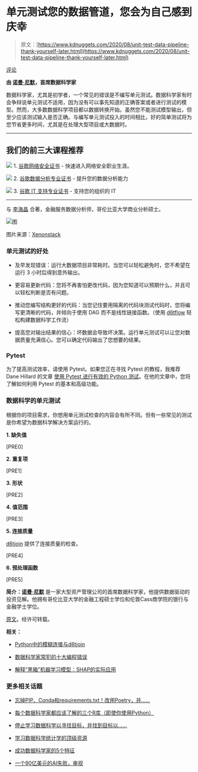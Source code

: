 # 单元测试您的数据管道，您会为自己感到庆幸

> 原文：[https://www.kdnuggets.com/2020/08/unit-test-data-pipeline-thank-yourself-later.html](https://www.kdnuggets.com/2020/08/unit-test-data-pipeline-thank-yourself-later.html)

[评论](#comments)

**由 [诺曼·尼默](https://www.linkedin.com/in/normanniemer/)，首席数据科学家**

数据科学家，尤其是初学者，一个常见的错误是不编写单元测试。数据科学家有时会争辩说单元测试不适用，因为没有可以事先知道的正确答案或者进行测试的模型。然而，大多数数据科学项目都以数据转换开始。虽然您不能测试模型输出，但至少应该测试输入是否正确。与编写单元测试投入的时间相比，好的简单测试将为您节省更多时间，尤其是在处理大型项目或大数据时。

* * *

## 我们的前三大课程推荐

![](../Images/0244c01ba9267c002ef39d4907e0b8fb.png) 1\. [谷歌网络安全证书](https://www.kdnuggets.com/google-cybersecurity) - 快速进入网络安全职业生涯。

![](../Images/e225c49c3c91745821c8c0368bf04711.png) 2\. [谷歌数据分析专业证书](https://www.kdnuggets.com/google-data-analytics) - 提升您的数据分析能力

![](../Images/0244c01ba9267c002ef39d4907e0b8fb.png) 3\. [谷歌 IT 支持专业证书](https://www.kdnuggets.com/google-itsupport) - 支持您的组织的 IT

* * *

与 [李海晶](https://www.linkedin.com/in/haijing-li-7b50a11b2/) 合著，金融服务数据分析师，哥伦比亚大学商业分析硕士。

![图](../Images/874f7499ef95c1e69d6ec0f2d3c8e427.png)

图片来源：[Xenonstack](https://www.xenonstack.com/insights/what-is-unit-testing/)

### 单元测试的好处

+   及早发现错误：运行大数据项目非常耗时。当您可以轻松避免时，您不希望在运行 3 小时后得到意外输出。

+   更容易更新代码：您将不再害怕更改代码，因为您知道可以预期什么，并且可以轻松判断是否有问题。

+   推动您编写结构更好的代码：当您记住要用隔离的代码块测试代码时，您将编写更清晰的代码，并倾向于使用 DAG 而不是线性链接函数。（使用 [d6tflow](https://github.com/d6t/d6tflow) 轻松构建数据科学工作流）

+   提高您对输出结果的信心：坏数据会导致坏决策。运行单元测试可以让您对数据质量充满信心。您可以确定代码输出了您想要的结果。

### Pytest

为了提高测试效率，请使用 Pytest。如果您正在寻找 Pytest 的教程，我推荐 Dane Hillard 的文章 [使用 Pytest 进行有效的 Python 测试](https://realpython.com/pytest-python-testing/)。在他的文章中，您将了解如何利用 Pytest 的基本和高级功能。

### 数据科学的单元测试

根据你的项目需求，你想用单元测试检查的内容会有所不同。但有一些常见的测试是你希望为数据科学解决方案运行的。

**1\. 缺失值**

[PRE0]

**2\. 重复项**

[PRE1]

**3\. 形状**

[PRE2]

**4\. 值范围**

[PRE3]

**5\. 连接质量**

[d6tjoin](https://github.com/d6t/d6tjoin) 提供了连接质量的检查。

[PRE4]

**6\. 预处理函数**

[PRE5]

**简介：[诺曼·尼默](https://www.linkedin.com/in/normanniemer/)** 是一家大型资产管理公司的首席数据科学家，他提供数据驱动的投资见解。他拥有哥伦比亚大学的金融工程硕士学位和伦敦Cass商学院的银行与金融学士学位。

[原文](https://github.com/HaijingLi94/d6t-python/blob/Haijing/blogs/unit-test-your-data-solution.md)。经许可转载。

**相关：**

+   [Python中的模糊连接与d6tjoin](/2020/07/fuzzy-joins-python-d6tjoin.html)

+   [数据科学家常犯的十大编程错误](/2019/04/top-10-coding-mistakes-data-scientists.html)

+   [解释“黑箱”机器学习模型：SHAP的实际应用](/2020/05/explaining-blackbox-machine-learning-models-practical-application-shap.html)

### 更多相关话题

+   [忘掉PIP、Conda和requirements.txt！改用Poetry，并……](https://www.kdnuggets.com/2023/07/forget-pip-conda-requirementstxt-poetry-instead-thank-later.html)

+   [每个数据科学家都应该了解的三个R库（即使你使用Python）](https://www.kdnuggets.com/2021/12/three-r-libraries-every-data-scientist-know-even-python.html)

+   [停止学习数据科学以寻找目标，并找到目标以……](https://www.kdnuggets.com/2021/12/stop-learning-data-science-find-purpose.html)

+   [学习数据科学统计学的顶级资源](https://www.kdnuggets.com/2021/12/springboard-top-resources-learn-data-science-statistics.html)

+   [成功数据科学家的5个特征](https://www.kdnuggets.com/2021/12/5-characteristics-successful-data-scientist.html)

+   [一个90亿美元的AI失败，审视](https://www.kdnuggets.com/2021/12/9b-ai-failure-examined.html)
